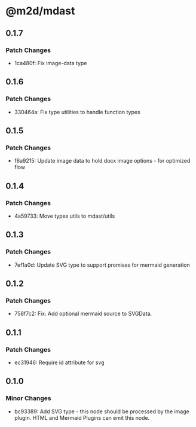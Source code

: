 # @m2d/mdast

## 0.1.7

### Patch Changes

- 1ca480f: Fix image-data type

## 0.1.6

### Patch Changes

- 330464a: Fix type utilities to handle function types

## 0.1.5

### Patch Changes

- f6a9215: Update image data to hold docx image options - for optimized flow

## 0.1.4

### Patch Changes

- 4a59733: Move types utils to mdast/utils

## 0.1.3

### Patch Changes

- 7ef1a0d: Update SVG type to support promises for mermaid generation

## 0.1.2

### Patch Changes

- 758f7c2: Fix: Add optional mermaid source to SVGData.

## 0.1.1

### Patch Changes

- ec31946: Require id attribute for svg

## 0.1.0

### Minor Changes

- bc93389: Add SVG type - this node should be processed by the image plugin. HTML and Mermaid Plugins can emit this node.
